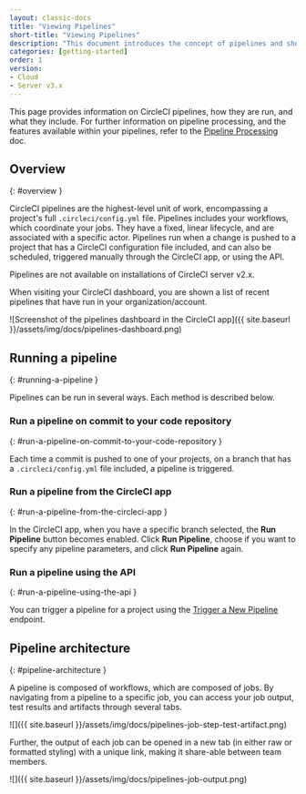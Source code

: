 ```yaml
---
layout: classic-docs
title: "Viewing Pipelines"
short-title: "Viewing Pipelines"
description: "This document introduces the concept of pipelines and shows how pipelines can be triggered and what they include."
categories: [getting-started]
order: 1
version:
- Cloud
- Server v3.x
---
```


This page provides information on CircleCI pipelines, how they are run, and what they include. For further information on pipeline processing, and the features available within your pipelines, refer to the [Pipeline Processing]({{site.baseurl}}/2.0/build-processing) doc.

## Overview
{: #overview }

CircleCI pipelines are the highest-level unit of work, encompassing a project's full `.circleci/config.yml` file. Pipelines includes your workflows, which coordinate your jobs. They have a fixed, linear lifecycle, and are associated with a specific actor. Pipelines run when a change is pushed to a project that has a CircleCI configuration file included, and can also be scheduled, triggered manually through the CircleCI app, or using the API.

Pipelines are not available on installations of CircleCI server v2.x.

When visiting your CircleCI dashboard, you are shown a list of recent pipelines that have run in your organization/account.

![Screenshot of the pipelines dashboard in the CircleCI app]({{ site.baseurl }}/assets/img/docs/pipelines-dashboard.png)

## Running a pipeline
{: #running-a-pipeline }

Pipelines can be run in several ways. Each method is described below.

### Run a pipeline on commit to your code repository
{: #run-a-pipeline-on-commit-to-your-code-repository }

Each time a commit is pushed to one of your projects, on a branch that has a `.circleci/config.yml` file included, a pipeline is triggered.

### Run a pipeline from the CircleCI app 
{: #run-a-pipeline-from-the-circleci-app }

In the CircleCI app, when you have a specific branch selected, the **Run Pipeline** button becomes enabled. Click **Run Pipeline**, choose if you want to specify any pipeline parameters, and click **Run Pipeline** again.

### Run a pipeline using the API
{: #run-a-pipeline-using-the-api }

You can trigger a pipeline for a project using the [Trigger a New Pipeline]({{site.baseurl}}/api/v2/#operation/triggerPipeline) endpoint.

<!---
### Scheduling a pipeline
{: #scheduling-a-pipeline }

TBC
--->

## Pipeline architecture
{: #pipeline-architecture }

A pipeline is composed of workflows, which are composed of jobs. By navigating from a pipeline to a specific job, you can access your job output, test results and artifacts through several tabs.

![]({{ site.baseurl }}/assets/img/docs/pipelines-job-step-test-artifact.png)

Further, the output of each job can be opened in a new tab (in either raw or formatted styling) with a unique link, making it share-able between team members.

![]({{ site.baseurl }}/assets/img/docs/pipelines-job-output.png)
